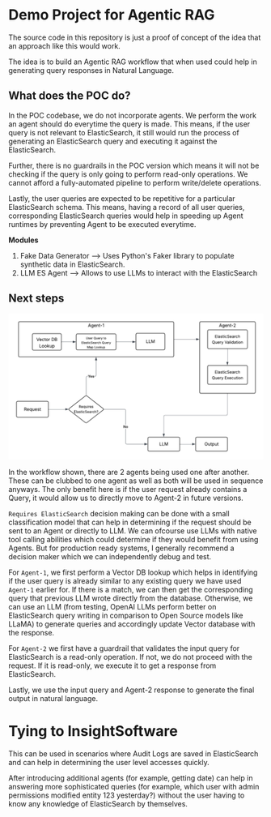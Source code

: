 # Demo Project for Agentic RAG

The source code in this repository is just a proof of concept of the idea that an approach like this would work.

The idea is to build an Agentic RAG workflow that when used could help in generating query responses in Natural Language.

## What does the POC do?

In the POC codebase, we do not incorporate agents. We perform the work an agent should do everytime the query is made.
This means, if the user query is not relevant to ElasticSearch, it still would run the process of generating an ElasticSearch query and executing it against the ElasticSearch.

Further, there is no guardrails in the POC version which means it will not be checking if the query is only going to perform read-only operations. We cannot afford a fully-automated pipeline to perform write/delete operations.

Lastly, the user queries are expected to be repetitive for a particular ElasticSearch schema. This means, having a record of all user queries, corresponding ElasticSearch queries would help in speeding up Agent runtimes by preventing Agent to be executed everytime.

**Modules**

1. Fake Data Generator --> Uses Python's Faker library to populate synthetic data in ElasticSearch.
2. LLM ES Agent --> Allows to use LLMs to interact with the ElasticSearch

## Next steps

![workflow.png](workflow.png)

In the workflow shown, there are 2 agents being used one after another. These can be clubbed to one agent as well as both will be used in sequence anyways. The only benefit here is if the user request already contains a Query, it would allow us to directly move to Agent-2 in future versions.

`Requires ElasticSearch` decision making can be done with a small classification model that can help in determining if the request should be sent to an Agent or directly to LLM. We can ofcourse use LLMs with native tool calling abilities which could determine if they would benefit from using Agents. But for production ready systems, I generally recommend a decision maker which we can independently debug and test.

For `Agent-1`, we first perform a Vector DB lookup which helps in identifying if the user query is already similar to any existing query we have used `Agent-1` earlier for. If there is a match, we can then get the corresponding query that previous LLM wrote directly from the database. Otherwise, we can use an LLM (from testing, OpenAI LLMs perform better on ElasticSearch query writing in comparison to Open Source models like LLaMA) to generate queries and accordingly update Vector database with the response.

For `Agent-2` we first have a guardrail that validates the input query for ElasticSearch is a read-only operation. If not, we do not proceed with the request. If it is read-only, we execute it to get a response from ElasticSearch.

Lastly, we use the input query and Agent-2 response to generate the final output in natural language.


# Tying to InsightSoftware

This can be used in scenarios where Audit Logs are saved in ElasticSearch and can help in determining the user level accesses quickly.

After introducing additional agents (for example, getting date) can help in answering more sophisticated queries (for example, which user with admin permissions modified entity 123 yesterday?) without the user having to know any knowledge of ElasticSearch by themselves.